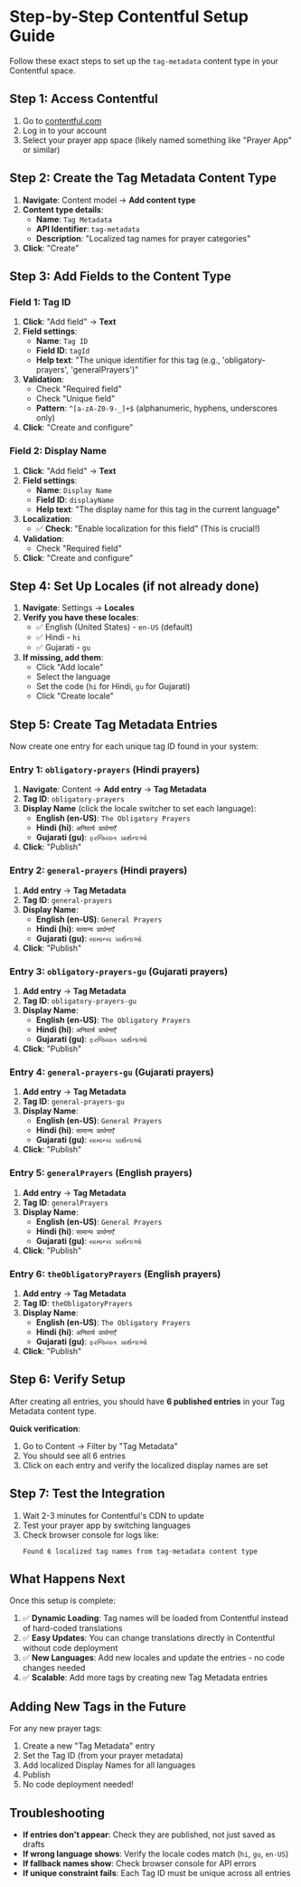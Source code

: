 # Step-by-Step Contentful Setup Guide

Follow these exact steps to set up the `tag-metadata` content type in your Contentful space.

## Step 1: Access Contentful

1. Go to [contentful.com](https://www.contentful.com)
2. Log in to your account
3. Select your prayer app space (likely named something like "Prayer App" or similar)

## Step 2: Create the Tag Metadata Content Type

1. **Navigate**: Content model → **Add content type**
2. **Content type details**:
    - **Name**: `Tag Metadata`
    - **API Identifier**: `tag-metadata`
    - **Description**: "Localized tag names for prayer categories"
3. **Click**: "Create"

## Step 3: Add Fields to the Content Type

### Field 1: Tag ID

1. **Click**: "Add field" → **Text**
2. **Field settings**:
    - **Name**: `Tag ID`
    - **Field ID**: `tagId`
    - **Help text**: "The unique identifier for this tag (e.g., 'obligatory-prayers', 'generalPrayers')"
3. **Validation**:
    - Check "Required field"
    - Check "Unique field"
    - **Pattern**: `^[a-zA-Z0-9-_]+$` (alphanumeric, hyphens, underscores only)
4. **Click**: "Create and configure"

### Field 2: Display Name

1. **Click**: "Add field" → **Text**
2. **Field settings**:
    - **Name**: `Display Name`
    - **Field ID**: `displayName`
    - **Help text**: "The display name for this tag in the current language"
3. **Localization**:
    - ✅ **Check**: "Enable localization for this field" (This is crucial!)
4. **Validation**:
    - Check "Required field"
5. **Click**: "Create and configure"

## Step 4: Set Up Locales (if not already done)

1. **Navigate**: Settings → **Locales**
2. **Verify you have these locales**:
    - ✅ English (United States) - `en-US` (default)
    - ✅ Hindi - `hi`
    - ✅ Gujarati - `gu`
3. **If missing, add them**:
    - Click "Add locale"
    - Select the language
    - Set the code (`hi` for Hindi, `gu` for Gujarati)
    - Click "Create locale"

## Step 5: Create Tag Metadata Entries

Now create one entry for each unique tag ID found in your system:

### Entry 1: `obligatory-prayers` (Hindi prayers)

1. **Navigate**: Content → **Add entry** → **Tag Metadata**
2. **Tag ID**: `obligatory-prayers`
3. **Display Name** (click the locale switcher to set each language):
    - **English (en-US)**: `The Obligatory Prayers`
    - **Hindi (hi)**: `अनिवार्य प्रार्थनाएँ`
    - **Gujarati (gu)**: `ફરજિયાત પ્રાર્થનાઓ`
4. **Click**: "Publish"

### Entry 2: `general-prayers` (Hindi prayers)

1. **Add entry** → **Tag Metadata**
2. **Tag ID**: `general-prayers`
3. **Display Name**:
    - **English (en-US)**: `General Prayers`
    - **Hindi (hi)**: `सामान्य प्रार्थनाएँ`
    - **Gujarati (gu)**: `સામાન્ય પ્રાર્થનાઓ`
4. **Click**: "Publish"

### Entry 3: `obligatory-prayers-gu` (Gujarati prayers)

1. **Add entry** → **Tag Metadata**
2. **Tag ID**: `obligatory-prayers-gu`
3. **Display Name**:
    - **English (en-US)**: `The Obligatory Prayers`
    - **Hindi (hi)**: `अनिवार्य प्रार्थनाएँ`
    - **Gujarati (gu)**: `ફરજિયાત પ્રાર્થનાઓ`
4. **Click**: "Publish"

### Entry 4: `general-prayers-gu` (Gujarati prayers)

1. **Add entry** → **Tag Metadata**
2. **Tag ID**: `general-prayers-gu`
3. **Display Name**:
    - **English (en-US)**: `General Prayers`
    - **Hindi (hi)**: `सामान्य प्रार्थनाएँ`
    - **Gujarati (gu)**: `સામાન્ય પ્રાર્થનાઓ`
4. **Click**: "Publish"

### Entry 5: `generalPrayers` (English prayers)

1. **Add entry** → **Tag Metadata**
2. **Tag ID**: `generalPrayers`
3. **Display Name**:
    - **English (en-US)**: `General Prayers`
    - **Hindi (hi)**: `सामान्य प्रार्थनाएँ`
    - **Gujarati (gu)**: `સામાન્ય પ્રાર્થનાઓ`
4. **Click**: "Publish"

### Entry 6: `theObligatoryPrayers` (English prayers)

1. **Add entry** → **Tag Metadata**
2. **Tag ID**: `theObligatoryPrayers`
3. **Display Name**:
    - **English (en-US)**: `The Obligatory Prayers`
    - **Hindi (hi)**: `अनिवार्य प्रार्थनाएँ`
    - **Gujarati (gu)**: `ફરજિયાત પ્રાર્થનાઓ`
4. **Click**: "Publish"

## Step 6: Verify Setup

After creating all entries, you should have **6 published entries** in your Tag Metadata content type.

**Quick verification**:

1. Go to Content → Filter by "Tag Metadata"
2. You should see all 6 entries
3. Click on each entry and verify the localized display names are set

## Step 7: Test the Integration

1. Wait 2-3 minutes for Contentful's CDN to update
2. Test your prayer app by switching languages
3. Check browser console for logs like:
    ```
    Found 6 localized tag names from tag-metadata content type
    ```

## What Happens Next

Once this setup is complete:

1. ✅ **Dynamic Loading**: Tag names will be loaded from Contentful instead of hard-coded translations
2. ✅ **Easy Updates**: You can change translations directly in Contentful without code deployment
3. ✅ **New Languages**: Add new locales and update the entries - no code changes needed
4. ✅ **Scalable**: Add more tags by creating new Tag Metadata entries

## Adding New Tags in the Future

For any new prayer tags:

1. Create a new "Tag Metadata" entry
2. Set the Tag ID (from your prayer metadata)
3. Add localized Display Names for all languages
4. Publish
5. No code deployment needed!

## Troubleshooting

-   **If entries don't appear**: Check they are published, not just saved as drafts
-   **If wrong language shows**: Verify the locale codes match (`hi`, `gu`, `en-US`)
-   **If fallback names show**: Check browser console for API errors
-   **If unique constraint fails**: Each Tag ID must be unique across all entries
